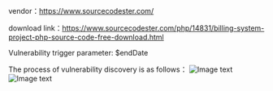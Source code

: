 vendor：https://www.sourcecodester.com/

download link：https://www.sourcecodester.com/php/14831/billing-system-project-php-source-code-free-download.html

Vulnerability trigger parameter: $endDate

The process of vulnerability discovery is as follows：
![Image text](https://img.caicaizi.top/CVE/1667293188952.jpg)
![Image text](https://img.caicaizi.top/CVE/1667293188968.jpg)
